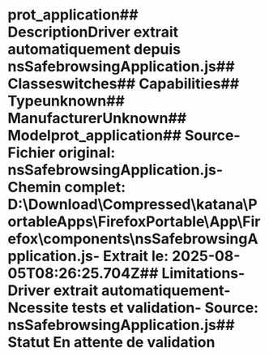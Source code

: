# prot_application##  DescriptionDriver extrait automatiquement depuis nsSafebrowsingApplication.js##  Classeswitches##  Capabilities##  Typeunknown##  ManufacturerUnknown##  Modelprot_application##  Source- **Fichier original**: nsSafebrowsingApplication.js- **Chemin complet**: D:\Download\Compressed\katana\PortableApps\FirefoxPortable\App\Firefox\components\nsSafebrowsingApplication.js- **Extrait le**: 2025-08-05T08:26:25.704Z##  Limitations- Driver extrait automatiquement- Ncessite tests et validation- Source: nsSafebrowsingApplication.js##  Statut En attente de validation